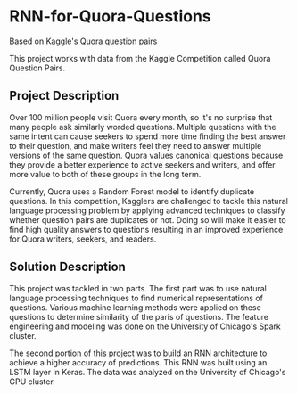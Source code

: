 # RNN-for-Quora-Questions
Based on Kaggle's Quora question pairs   

This project works with data from the Kaggle Competition called Quora Question Pairs. 

## Project Description
Over 100 million people visit Quora every month, so it's no surprise that many people ask similarly worded questions. Multiple questions with the same intent can cause seekers to spend more time finding the best answer to their question, and make writers feel they need to answer multiple versions of the same question. Quora values canonical questions because they provide a better experience to active seekers and writers, and offer more value to both of these groups in the long term.

Currently, Quora uses a Random Forest model to identify duplicate questions. In this competition, Kagglers are challenged to tackle this natural language processing problem by applying advanced techniques to classify whether question pairs are duplicates or not. Doing so will make it easier to find high quality answers to questions resulting in an improved experience for Quora writers, seekers, and readers.

## Solution Description
This project was tackled in two parts. The first part was to use natural language processing techniques to find numerical representations of questions. Various machine learning methods were applied on these questions to determine similarity of the paris of questions. The feature engineering and modeling was done on the University of Chicago's Spark cluster.

The second portion of this project was to build an RNN architecture to achieve a higher accuracy of predictions. This RNN was built using an LSTM layer in Keras. The data was analyzed on the University of Chicago's GPU cluster.
